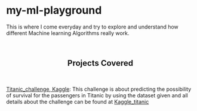 # my-ml-playground
This is where I come everyday and try to explore and understand how different Machine learning Algorithms really work.

<!-- START NEW SECTION -->
<div align="center">
<br><p align="centre"><h2>Projects Covered</h2></p>
<br>
</div>

[Titanic_challenge, Kaggle](https://github.com/hirwa-nshuti/my-ml-playground/tree/main/Titanic_challenge): 
This challenge is about predicting the possibility of survival for the passengers in Titanic 
by using the dataset given and all details about the challenge can be found at 
[Kaggle_titanic](https://www.kaggle.com/c/titanic)

